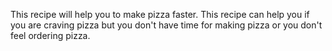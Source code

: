 This recipe will help you to make pizza faster.
This recipe can help you if you are craving pizza but you don't have
time for making pizza or you don't feel ordering pizza.